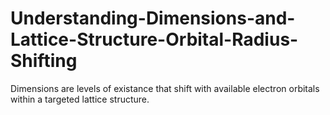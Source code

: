 # Understanding-Dimensions-and-Lattice-Structure-Orbital-Radius-Shifting
Dimensions are levels of existance that shift with available electron orbitals within a targeted lattice structure.

